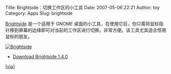 Title: Brightside：切换工作区的小工具
Date: 2007-05-06 22:21
Author: toy
Category: Apps
Slug: brightside

[Brightside](http://wiki.catmur.co.uk/Brightside) 是一个适用于 GNOME
桌面的小工具，在使用它后，你只需将鼠标指针移到屏幕的边缘即可对当前的工作区进行切换，非常方便。该工具尤其适合惯用鼠标的朋友。

[![Brightside](http://i.linuxtoy.org/i/2007/05/brightside_s.png)](http://i.linuxtoy.org/i/2007/05/brightside.png)

- [Download Brightside 1.4.0](http://files.catmur.co.uk/brightside/)

[[via](http://debaday.debian.net/2007/05/06/brightside-workspace-switcher/)]
